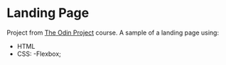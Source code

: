 # Landing Page

Project from [The Odin Project](https://www.theodinproject.com/) course. A sample of a landing page using:
- HTML
- CSS:
    -Flexbox;
    